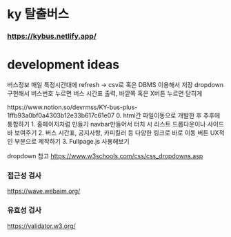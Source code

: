 # ky 탈출버스

### https://kybus.netlify.app/

# development ideas

버스정보 매일 특정시간대에 refresh -> csv로 혹은 DBMS 이용해서 저장
dropdown 구현해서 버스번호 누르면 버스 시간표 출력, 바깥쪽 혹은 X버튼 누르면 닫히게


<more info>
https://www.notion.so/devrmss/KY-bus-plus-1ffb93a0bf0a4303b12e33b617c61e07
<TODO>
0. html간 파일이동으로 개발한 후 추후에 통합하기
1. 홈페이지처럼 만들기 navbar만들어서 터치 시 리스트 드롭다운이나 사이드바 보여주기
2. 버스 시간표, 공지사항, 카피킬러 등 다양한 링크로 바로 이동 버튼 UX적인 부분으로 제작하기
3. Fullpage.js 사용해보기



dropdown 참고
https://www.w3schools.com/css/css_dropdowns.asp

### 접근성 검사
https://wave.webaim.org/
### 유효성 검사
https://validator.w3.org/
